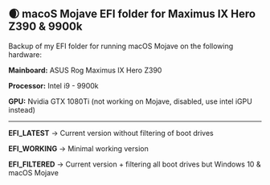 ## 🌒 macoS Mojave EFI folder for Maximus IX Hero Z390 & 9900k


Backup of my EFI folder for running macOS Mojave on the following hardware:


**Mainboard:** ASUS Rog Maximus IX Hero Z390

**Processor:** Intel i9 - 9900k

**GPU:** Nvidia GTX 1080Ti (not working on Mojave, disabled, use intel iGPU instead)

---

**EFI_LATEST** -> Current version without filtering of boot drives

**EFI_WORKING** -> Minimal working version

**EFI_FILTERED** -> Current version + filtering all boot drives but Windows 10 & macOS Mojave
